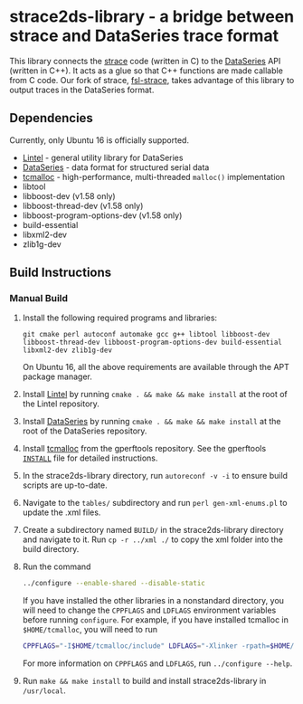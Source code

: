 strace2ds-library - a bridge between strace and DataSeries trace format
=======================================================================

This library connects the [strace] code (written in C) to the [DataSeries] API
(written in C++). It acts as a glue so that C++ functions are made callable from
C code. Our fork of strace, [fsl-strace], takes advantage of this library to
output traces in the DataSeries format.

Dependencies
------------

Currently, only Ubuntu 16 is officially supported.

- [Lintel] - general utility library for DataSeries
- [DataSeries] - data format for structured serial data
- [tcmalloc] - high-performance, multi-threaded `malloc()` implementation
- libtool
- libboost-dev (v1.58 only)
- libboost-thread-dev (v1.58 only)
- libboost-program-options-dev (v1.58 only)
- build-essential
- libxml2-dev
- zlib1g-dev

Build Instructions
------------------

### Manual Build

1. Install the following required programs and libraries:

   ```plaintext
   git cmake perl autoconf automake gcc g++ libtool libboost-dev libboost-thread-dev libboost-program-options-dev build-essential libxml2-dev zlib1g-dev
   ```

   On Ubuntu 16, all the above requirements are available through the APT
   package manager.

2. Install [Lintel] by running `cmake . && make && make install` at the root of
   the Lintel repository.

3. Install [DataSeries] by running `cmake . && make && make install` at the root
   of the DataSeries repository.

4. Install [tcmalloc] from the gperftools repository. See the gperftools
   [`INSTALL`](https://github.com/gperftools/gperftools/blob/master/INSTALL)
   file for detailed instructions.

5. In the strace2ds-library directory, run `autoreconf -v -i` to ensure build
   scripts are up-to-date.

6. Navigate to the `tables/` subdirectory and run `perl gen-xml-enums.pl` to
   update the .xml files.

7. Create a subdirectory named `BUILD/` in the strace2ds-library directory and
   navigate to it. Run `cp -r ../xml ./` to copy the xml folder into the build
   directory.

8. Run the command

   ```bash
   ../configure --enable-shared --disable-static
   ```

   If you have installed the other libraries in a nonstandard directory, you will need to change the `CPPFLAGS` and `LDFLAGS` environment variables before running `configure`. For example, if you have installed tcmalloc in `$HOME/tcmalloc`, you will need to run

   ```bash
   CPPFLAGS="-I$HOME/tcmalloc/include" LDFLAGS="-Xlinker -rpath=$HOME/tcmalloc/lib -L$HOME/tcmalloc/lib" ../configure --enable-shared --disable-static
   ```

   For more information on `CPPFLAGS` and `LDFLAGS`, run `../configure --help`.

9. Run `make && make install` to build and install strace2ds-library in `/usr/local`.

[strace]: https://strace.io
[DataSeries]: https://github.com/dataseries/dataseries
[fsl-strace]: https://github.com/sbu-fsl/fsl-strace
[Lintel]: https://github.com/dataseries/lintel
[tcmalloc]: https://github.com/gperftools/gperftools
